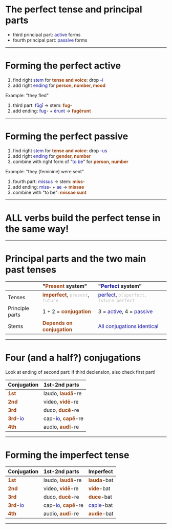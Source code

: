 
# The perfect tense and principal parts

- third principal part: *active* forms
- fourth principal part: *passive* forms

---

# Forming the perfect active

1. find right *stem* for **tense and voice**: drop *-i* 
2. add right *ending* for **person, number, mood**

Example: "they fled"

1. third part: *fūgī* -> stem: **fug**-
2. add ending: *fug*- + *ērunt* -> **fugērunt**


<style scoped>
  code {
    color: silver;
  }
  strong {
    color: rgb(159, 69, 17);
  }
  em {
    color: 	rgb(24, 23, 162);
    font-style: normal;
  }
</style>


---

# Forming the perfect passive

1. find right *stem* for **tense and voice**: drop *-us*
2. add right *ending* for **gender, number**
3. combine with right form of "*to be*" for **person, number**


Example: "they (feminine) were sent"

1. fourth part: *missus* -> stem: **miss**-
2. add ending: *miss*- + *ae* -> **missae**
3. combine with "to be": **missae sunt**





<style scoped>
  code {
    color: silver;
  }
  strong {
    color: rgb(159, 69, 17);
  }
  em {
    color: 	rgb(24, 23, 162);
    font-style: normal;
  }
</style>


---

# ALL verbs build the perfect tense in the same way!


---


# Principal parts and the two main past tenses

| | "**Present** system" | "*Perfect* system"     |
| :------------- | :------------- | :------------- |
| Tenses       |  **imperfect**, `present`, `future` | *perfect*, `pluperfect, future perfect` |
| Principle parts | 1 + 2 = **conjugation** | 3 = *active*, 4 = *passive* |
| Stems | **Depends on conjugation** | *All conjugations identical* |



<style scoped>
  code {
    color: silver;
  }
  strong {
    color: rgb(159, 69, 17);
  }
  em {
    color: 	rgb(24, 23, 162);
    font-style: normal;
  }
</style>

---


# Four (and a half?) conjugations

Look at ending of second part: if third declension, also check first part!


| Conjugation | 1st-2nd parts | 
| :------------- | :------------- | 
| **1st** | laudo, **laudā**-re       | 
| **2nd** | video, **vidē**-re       | | 
| **3rd** | duco, **ducĕ**-re       | 
| **3rd**-*io* | cap-*io*, **capĕ**-re       | 
| **4th** | audio, **audī**-re       | 

<style scoped>
  code {
    color: silver;
  }
  strong {
    color: rgb(159, 69, 17);
  }
  em {
    color: 	rgb(24, 23, 162);
    font-style: normal;
  }
  
</style>
---

# Forming the imperfect tense

| Conjugation | 1st-2nd parts | Imperfect     | 
| :------------- | :------------- | :------------- | 
| **1st** | laudo, **laudā**-re       | **lauda**-bat       | 
| **2nd** | video, **vidē**-re       | **vide**-bat       | 
| **3rd** | duco, **ducĕ**-re       | **duce**-bat       | **duce**-ndus |
| **3rd**-*io* | cap-*io*, **capĕ**-re       | *capie*-bat       | 
| **4th** | audio, **audī**-re       | **audie**-bat       | 

<style scoped>
  code {
    color: silver;
  }
  strong {
    color: rgb(159, 69, 17);
  }
  em {
    color: 	rgb(24, 23, 162);
    font-style: normal;
  }
</style>

---

